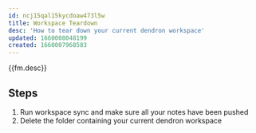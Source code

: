 ```yaml
---
id: ncj15qal15kycdoaw473l5w
title: Workspace Teardown
desc: 'How to tear down your current dendron workspace'
updated: 1660008048199
created: 1660007968583
---
```


{{fm.desc}}

## Steps
1. Run workspace sync and make sure all your notes have been pushed
2. Delete the folder containing your current dendron workspace